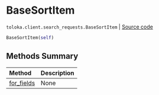 # BaseSortItem
`toloka.client.search_requests.BaseSortItem` | [Source code](https://github.com/Toloka/toloka-kit/blob/v1.1.2/src/client/search_requests.py#L76)

```python
BaseSortItem(self)
```

## Methods Summary

| Method | Description |
| :------| :-----------|
[for_fields](toloka.client.search_requests.BaseSortItem.for_fields.md)| None
